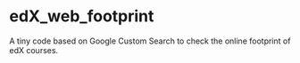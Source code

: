 # edX_web_footprint
A tiny code based on Google Custom Search to check the online footprint of edX courses.
